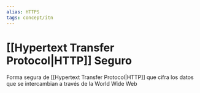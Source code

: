 ```yaml
---
alias: HTTPS
tags: concept/itn
---
```

# [[Hypertext Transfer Protocol|HTTP]] Seguro

Forma segura de [[Hypertext Transfer Protocol|HTTP]] que cifra los datos que se intercambian a través de la World Wide Web
